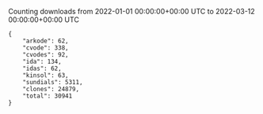 
Counting downloads from 2022-01-01 00:00:00+00:00 UTC to 2022-03-12 00:00:00+00:00 UTC

```
{
    "arkode": 62,
    "cvode": 338,
    "cvodes": 92,
    "ida": 134,
    "idas": 62,
    "kinsol": 63,
    "sundials": 5311,
    "clones": 24879,
    "total": 30941
}
```
